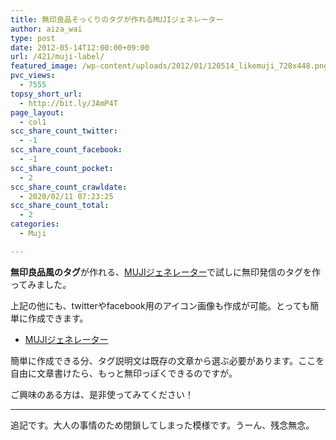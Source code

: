 ```yaml
---
title: 無印良品そっくりのタグが作れるMUJIジェネレーター
author: aiza_wai
type: post
date: 2012-05-14T12:00:00+09:00
url: /421/muji-label/
featured_image: /wp-content/uploads/2012/01/120514_likemuji_728x448.png
pvc_views:
  - 7555
topsy_short_url:
  - http://bit.ly/JAmP4T
page_layout:
  - col1
scc_share_count_twitter:
  - -1
scc_share_count_facebook:
  - -1
scc_share_count_pocket:
  - 2
scc_share_count_crawldate:
  - 2020/02/11 07:23:25
scc_share_count_total:
  - 2
categories:
  - Muji

---
```

**無印良品風のタグ**が作れる、<a href="http://likemuji.net/ja/" target="_blank" class="broken_link">MUJIジェネレーター</a>で試しに無印発信のタグを作ってみました。

<!--more-->

上記の他にも、twitterやfacebook用のアイコン画像も作成が可能。とっても簡単に作成できます。

  * <a href="http://likemuji.net/ja/" target="_blank" class="broken_link">MUJIジェネレーター</a>

簡単に作成できる分、タグ説明文は既存の文章から選ぶ必要があります。ここを自由に文章書けたら、もっと無印っぽくできるのですが。

ご興味のある方は、是非使ってみてください！

* * *

追記です。大人の事情のため閉鎖してしまった模様です。うーん、残念無念。